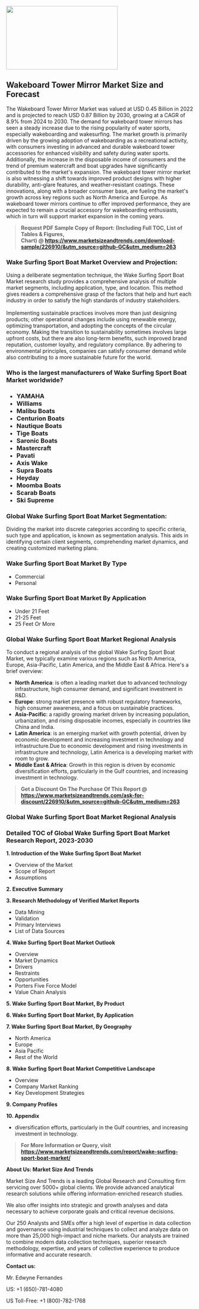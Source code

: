 <p><img class="alignnone size-medium wp-image-20088" src="https://ffe5etoiles.com/wp-content/uploads/2024/12/MST1-300x171.png" alt="" width="300" height="171" /></p><h2>Wakeboard Tower Mirror Market Size and Forecast</h2><p>The Wakeboard Tower Mirror Market was valued at USD 0.45 Billion in 2022 and is projected to reach USD 0.87 Billion by 2030, growing at a CAGR of 8.9% from 2024 to 2030. The demand for wakeboard tower mirrors has seen a steady increase due to the rising popularity of water sports, especially wakeboarding and wakesurfing. The market growth is primarily driven by the growing adoption of wakeboarding as a recreational activity, with consumers investing in advanced and durable wakeboard tower accessories for enhanced visibility and safety during water sports. Additionally, the increase in the disposable income of consumers and the trend of premium watercraft and boat upgrades have significantly contributed to the market's expansion. The wakeboard tower mirror market is also witnessing a shift towards improved product designs with higher durability, anti-glare features, and weather-resistant coatings. These innovations, along with a broader consumer base, are fueling the market's growth across key regions such as North America and Europe. As wakeboard tower mirrors continue to offer improved performance, they are expected to remain a crucial accessory for wakeboarding enthusiasts, which in turn will support market expansion in the coming years.</p></p><blockquote id="" class=""><strong>Request PDF Sample Copy of Report: (Including Full TOC, List of Tables &amp; Figures, Chart)&nbsp;@&nbsp;<strong><a href="https://www.marketsizeandtrends.com/download-sample/226910/&utm_source=github-GC&utm_medium=263" target="_blank">https://www.marketsizeandtrends.com/download-sample/226910/&utm_source=github-GC&utm_medium=263</a></strong></strong></blockquote><h3 id="" class="">Wake Surfing Sport Boat Market&nbsp;Overview and Projection:</h3><p id="" class="">Using a deliberate segmentation technique, the Wake Surfing Sport Boat Market research study provides a comprehensive analysis of multiple market segments, including application, type, and location. This method gives readers a comprehensive grasp of the factors that help and hurt each industry in order to satisfy the high standards of industry stakeholders. <br /> <br />Implementing sustainable practices involves more than just designing products; other operational changes include using renewable energy, optimizing transportation, and adopting the concepts of the circular economy. Making the transition to sustainability sometimes involves large upfront costs, but there are also long-term benefits, such improved brand reputation, customer loyalty, and regulatory compliance. By adhering to environmental principles, companies can satisfy consumer demand while also contributing to a more sustainable future for the world.</p><h3 id="" class="">Who is the largest manufacturers of&nbsp;Wake Surfing Sport Boat Market worldwide?</h3><h3 class=""><p><ul><li>YAMAHA </li><li> Williams </li><li> Malibu Boats </li><li> Centurion Boats </li><li> Nautique Boats </li><li> Tige Boats </li><li> Saronic Boats </li><li> Mastercraft </li><li> Pavati </li><li> Axis Wake </li><li> Supra Boats </li><li> Heyday </li><li> Moomba Boats </li><li> Scarab Boats </li><li> Ski Supreme</li></ul></p></h3><h3 id="" class="">Global&nbsp;Wake Surfing Sport Boat Market Segmentation:</h3><p id="" class="">Dividing the market into discrete categories according to specific criteria, such type and application, is known as segmentation analysis. This aids in identifying certain client segments, comprehending market dynamics, and creating customized marketing plans.</p><h3 id="" class="">Wake Surfing Sport Boat Market&nbsp;By Type</h3><p><p><ul><li>Commercial</li><li> Personal</p></li></ul></p></p><h3 id="" class="">Wake Surfing Sport Boat Market&nbsp;By Application</h3><p class=""><p><ul><li>Under 21 Feet</li><li> 21-25 Feet</li><li> 25 Feet Or More</li></ul></p></p><h3 id="" class="">Global Wake Surfing Sport Boat Market Regional Analysis</h3><p id="" class="">To conduct a regional analysis of the global Wake Surfing Sport Boat Market, we typically examine various regions such as North America, Europe, Asia-Pacific, Latin America, and the Middle East &amp; Africa. Here's a brief overview:</p><ul><li><strong>North America</strong>: is often a leading market due to advanced technology infrastructure, high consumer demand, and significant investment in R&amp;D.</li><li><strong>Europe</strong>: strong market presence with robust regulatory frameworks, high consumer awareness, and a focus on sustainable practices.</li><li><strong>Asia-Pacific</strong>: a rapidly growing market driven by increasing population, urbanization, and rising disposable incomes, especially in countries like China and India.</li><li><strong>Latin America</strong>: is an emerging market with growth potential, driven by economic development and increasing investment in technology and infrastructure.Due to economic development and rising investments in infrastructure and technology, Latin America is a developing market with room to grow.</li><li><strong>Middle East &amp; Africa</strong>: Growth in this region is driven by economic diversification efforts, particularly in the Gulf countries, and increasing investment in technology.</li></ul><blockquote id="" class=""><strong>Get a Discount On The Purchase Of This Report @ <strong><a href="https://www.marketsizeandtrends.com/ask-for-discount/226910/&utm_source=github-GC&utm_medium=263" target="_blank">https://www.marketsizeandtrends.com/ask-for-discount/226910/&utm_source=github-GC&utm_medium=263</a></strong></strong></blockquote><h3 id="" class="">Global Wake Surfing Sport Boat Market Regional Analysis</h3><h3 id="" class="">Detailed TOC of Global Wake Surfing Sport Boat Market Research Report, 2023-2030</h3><p id="" class=""><strong>1. Introduction of the Wake Surfing Sport Boat Market</strong></p><ul><li>Overview of the Market</li><li>Scope of Report</li><li>Assumptions</li></ul><p id="" class=""><strong>2. Executive Summary</strong></p><p id="" class=""><strong>3. Research Methodology of Verified Market Reports</strong></p><ul><li>Data Mining</li><li>Validation</li><li>Primary Interviews</li><li>List of Data Sources</li></ul><p id="" class=""><strong>4. Wake Surfing Sport Boat Market Outlook</strong></p><ul><li>Overview</li><li>Market Dynamics</li><li>Drivers</li><li>Restraints</li><li>Opportunities</li><li>Porters Five Force Model</li><li>Value Chain Analysis</li></ul><p id="" class=""><strong>5. Wake Surfing Sport Boat Market, By Product</strong></p><p id="" class=""><strong>6. Wake Surfing Sport Boat Market, By Application</strong></p><p id="" class=""><strong>7. Wake Surfing Sport Boat Market, By Geography</strong></p><ul><li>North America</li><li>Europe</li><li>Asia Pacific</li><li>Rest of the World</li></ul><p id="" class=""><strong>8. Wake Surfing Sport Boat Market Competitive Landscape</strong></p><ul><li>Overview</li><li>Company Market Ranking</li><li>Key Development Strategies</li></ul><p id="" class=""><strong>9. Company Profiles</strong></p><p id="" class=""><strong>10. Appendix</strong></p><ul><li>diversification efforts, particularly in the Gulf countries, and increasing investment in technology.</li></ul><blockquote id="" class=""><strong>For More Information or Query, visit <strong><strong><a href="https://www.marketsizeandtrends.com/report/wake-surfing-sport-boat-market/" target="_blank">https://www.marketsizeandtrends.com/report/wake-surfing-sport-boat-market/</a></strong></strong></strong></blockquote><p id="" class=""><strong>About Us: Market Size And Trends</strong></p><p id="" class="">Market Size And Trends is a leading Global Research and Consulting firm servicing over 5000+ global clients. We provide advanced analytical research solutions while offering information-enriched research studies.</p><p id="" class="">We also offer insights into strategic and growth analyses and data necessary to achieve corporate goals and critical revenue decisions.</p><p id="" class="">Our 250 Analysts and SMEs offer a high level of expertise in data collection and governance using industrial techniques to collect and analyze data on more than 25,000 high-impact and niche markets. Our analysts are trained to combine modern data collection techniques, superior research methodology, expertise, and years of collective experience to produce informative and accurate research.</p><p id="" class=""><strong>Contact us:</strong></p><p id="" class="">Mr. Edwyne Fernandes</p><p id="" class="">US: +1 (650)-781-4080</p><p id="" class="">US Toll-Free: +1 (800)-782-1768</p>
